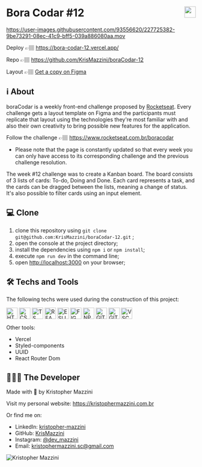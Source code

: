 # Bora Codar #12 <img height=30 align="right" src="https://user-images.githubusercontent.com/93556620/222940111-cf488638-10d6-404f-8e59-17eb1b48d5c0.svg">



https://user-images.githubusercontent.com/93556620/227725382-9be73291-08ec-41c9-bff5-039a886080aa.mov



Deploy 👉🏽 https://bora-codar-12.vercel.app/

Repo 👉🏽 https://github.com/KrisMazzini/boraCodar-12

Layout 👉🏽 [Get a copy on Figma](https://www.figma.com/community/file/1220368226816658013)

## ℹ️ About

boraCodar is a weekly front-end challenge proposed by [Rocketseat](https://rocketseat.com.br). Every challenge gets a layout template on Figma and the participants must replicate that layout using the technologies they're most familiar with and also their own creativity to bring possible new features for the application.

Follow the challenge 👉🏽 https://www.rocketseat.com.br/boracodar 

- Please note that the page is constantly updated so that every week you can only have access to its corresponding challenge and the previous challenge resolution.

The week #12 challenge was to create a Kanban board. The board consists of 3 lists of cards: To-do, Doing and Done. Each card represents a task, and the cards can be dragged between the lists, meaning a change of status. It's also possible to filter cards using an input element.

## 💻 Clone

1. clone this repository using ```git clone git@github.com:KrisMazzini/boraCodar-12.git``` ;
2. open the console at the project directory;
3. install the dependencies using ```npm i``` or ```npm install```;
4. execute ```npm run dev``` in the command line;
5. open <http://localhost:3000> on your browser;

## 🛠️ Techs and Tools

The following techs were used during the construction of this project:
<div style="display: inline-block">
  <img align="center" alt="HTML" height="30" src="https://cdn.jsdelivr.net/gh/devicons/devicon/icons/html5/html5-original.svg" />
  <img align="center" alt="CSS" height="30" src="https://cdn.jsdelivr.net/gh/devicons/devicon/icons/css3/css3-original.svg">
  <img align="center" alt="TS" height="30" src="https://cdn.jsdelivr.net/gh/devicons/devicon/icons/typescript/typescript-original.svg" />
  <img align="center" alt="REACT" height="30" src="https://cdn.jsdelivr.net/gh/devicons/devicon/icons/react/react-original.svg" />
  <img align="center" alt="ESLINT" height="30" src="https://cdn.jsdelivr.net/gh/devicons/devicon/icons/eslint/eslint-original.svg" />
  <img align="center" alt="FIGMA" height="30" src="https://cdn.jsdelivr.net/gh/devicons/devicon/icons/figma/figma-original.svg" />
  <img align="center" alt="NPM" height="30" src="https://cdn.jsdelivr.net/gh/devicons/devicon/icons/npm/npm-original-wordmark.svg" />
  <img align="center" alt="GIT" height="30" src="https://cdn.jsdelivr.net/gh/devicons/devicon/icons/git/git-original.svg" />
  <img align="center" alt="GITHUB" height="30" src="https://cdn.jsdelivr.net/gh/devicons/devicon/icons/github/github-original.svg" />
  <img align="center" alt="VSCODE" height="30" src="https://cdn.jsdelivr.net/gh/devicons/devicon/icons/vscode/vscode-original.svg" />
</div>

<br>
<p>Other tools:</p> 

- Vercel
- Styled-components
- UUID
- React Router Dom

## 🧔🏽‍♂️ The Developer

Made with 🤍 by Kristopher Mazzini

Visit my personal website: https://kristophermazzini.com.br

Or find me on:

- LinkedIn: [kristopher-mazzini](https://www.linkedin.com/in/kristopher-mazzini/)
- GitHub: [KrisMazzini](https://github.com/KrisMazzini)
- Instagram: [@dev_mazzini](https://www.instagram.com/dev_mazzini/)
- Email: kristophermazzini.sc@gmail.com

![Kristopher Mazzini](https://user-images.githubusercontent.com/93556620/222932116-c255fab0-5888-4b26-b9b2-dc388c7fa607.png)